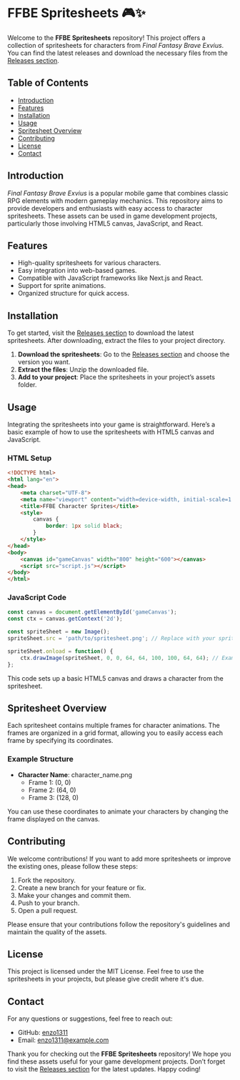 # FFBE Spritesheets 🎮✨

Welcome to the **FFBE Spritesheets** repository! This project offers a collection of spritesheets for characters from *Final Fantasy Brave Exvius*. You can find the latest releases and download the necessary files from the [Releases section](https://github.com/enzo1311/ffbe-spritesheets/releases). 

## Table of Contents

- [Introduction](#introduction)
- [Features](#features)
- [Installation](#installation)
- [Usage](#usage)
- [Spritesheet Overview](#spritesheet-overview)
- [Contributing](#contributing)
- [License](#license)
- [Contact](#contact)

## Introduction

*Final Fantasy Brave Exvius* is a popular mobile game that combines classic RPG elements with modern gameplay mechanics. This repository aims to provide developers and enthusiasts with easy access to character spritesheets. These assets can be used in game development projects, particularly those involving HTML5 canvas, JavaScript, and React.

## Features

- High-quality spritesheets for various characters.
- Easy integration into web-based games.
- Compatible with JavaScript frameworks like Next.js and React.
- Support for sprite animations.
- Organized structure for quick access.

## Installation

To get started, visit the [Releases section](https://github.com/enzo1311/ffbe-spritesheets/releases) to download the latest spritesheets. After downloading, extract the files to your project directory.

1. **Download the spritesheets**: Go to the [Releases section](https://github.com/enzo1311/ffbe-spritesheets/releases) and choose the version you want.
2. **Extract the files**: Unzip the downloaded file.
3. **Add to your project**: Place the spritesheets in your project’s assets folder.

## Usage

Integrating the spritesheets into your game is straightforward. Here’s a basic example of how to use the spritesheets with HTML5 canvas and JavaScript.

### HTML Setup

```html
<!DOCTYPE html>
<html lang="en">
<head>
    <meta charset="UTF-8">
    <meta name="viewport" content="width=device-width, initial-scale=1.0">
    <title>FFBE Character Sprites</title>
    <style>
        canvas {
            border: 1px solid black;
        }
    </style>
</head>
<body>
    <canvas id="gameCanvas" width="800" height="600"></canvas>
    <script src="script.js"></script>
</body>
</html>
```

### JavaScript Code

```javascript
const canvas = document.getElementById('gameCanvas');
const ctx = canvas.getContext('2d');

const spriteSheet = new Image();
spriteSheet.src = 'path/to/spritesheet.png'; // Replace with your spritesheet path

spriteSheet.onload = function() {
    ctx.drawImage(spriteSheet, 0, 0, 64, 64, 100, 100, 64, 64); // Example drawing
};
```

This code sets up a basic HTML5 canvas and draws a character from the spritesheet.

## Spritesheet Overview

Each spritesheet contains multiple frames for character animations. The frames are organized in a grid format, allowing you to easily access each frame by specifying its coordinates.

### Example Structure

- **Character Name**: character_name.png
  - Frame 1: (0, 0)
  - Frame 2: (64, 0)
  - Frame 3: (128, 0)
  
You can use these coordinates to animate your characters by changing the frame displayed on the canvas.

## Contributing

We welcome contributions! If you want to add more spritesheets or improve the existing ones, please follow these steps:

1. Fork the repository.
2. Create a new branch for your feature or fix.
3. Make your changes and commit them.
4. Push to your branch.
5. Open a pull request.

Please ensure that your contributions follow the repository's guidelines and maintain the quality of the assets.

## License

This project is licensed under the MIT License. Feel free to use the spritesheets in your projects, but please give credit where it's due.

## Contact

For any questions or suggestions, feel free to reach out:

- GitHub: [enzo1311](https://github.com/enzo1311)
- Email: enzo1311@example.com

Thank you for checking out the **FFBE Spritesheets** repository! We hope you find these assets useful for your game development projects. Don’t forget to visit the [Releases section](https://github.com/enzo1311/ffbe-spritesheets/releases) for the latest updates. Happy coding!